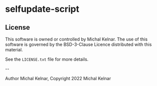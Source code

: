 # selfupdate-script

## License

This software is owned or controlled by Michal Kelnar.
The use of this software is governed by the BSD-3-Clause Licence distributed with this material.

See the `LICENSE.txt` file for more details.

--

Author Michal Kelnar,
Copyright 2022 Michal Kelnar
